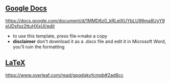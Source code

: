 ## [Google Docs](https://imgur.com/8yRLLrN)

https://docs.google.com/document/d/1MMD6z0_kRLelXUYbLU99ma8UyY9eUDsfpz2ttuHXsUI/edit

* to use this template, press file->make a copy
* **disclaimer** don't download it as a .docx file and edit it in Microsoft Word, you'll ruin the formatting

## [LaTeX](https://imgur.com/Qh6OKT0)

https://www.overleaf.com/read/gpgdqkvfcmpb#2ad8cc